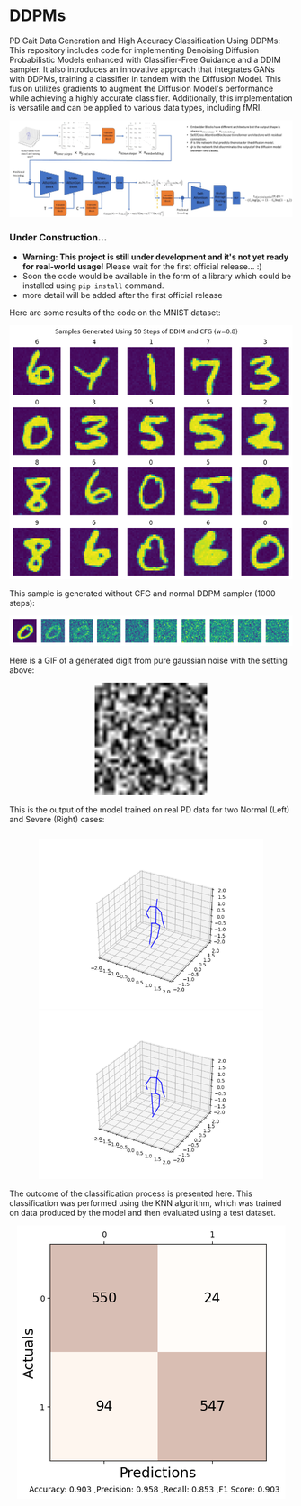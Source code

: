 # DDPMs

PD Gait Data Generation and High Accuracy Classification Using DDPMs: This repository includes code for implementing Denoising Diffusion Probabilistic Models enhanced with Classifier-Free Guidance and a DDIM sampler. It also introduces an innovative approach that integrates GANs with DDPMs, training a classifier in tandem with the Diffusion Model. This fusion utilizes gradients to augment the Diffusion Model's performance while achieving a highly accurate classifier. Additionally, this implementation is versatile and can be applied to various data types, including fMRI.

<p align="center">
  <img src="figs/Fig1.jpg"  width="1000"> 
</p>

### Under Construction...
* **Warning: This project is still under development and it's not yet ready for real-world usage!** Please wait for the first official release... :)
* Soon the code would be available in the form of a library which could be installed using ```pip install``` command.
* more detail will be added after the first official release

Here are some results of the code on the MNIST dataset:

<p align="center">
  <img src="figs/download (2).png"">
</p>

This sample is generated without CFG and normal DDPM sampler (1000 steps):

<p align="center">
  <img src="figs/download (3).png" style="max-width: 270;">
</p>

Here is a GIF of a generated digit from pure gaussian noise with the setting above:

<p align="center">
  <img src="figs/ezgif.com-gif-maker.gif" autoplay loop width="200" height="200" speed="5.0"></video>
</p>

This is the output of the model trained on real PD data for two Normal (Left) and Severe (Right) cases:

<div style="display: flex; justify-content: center; align-items: center;">
  <p align="center">
    <img src="figs/skeleton_animation_36_0.gif" autoplay loop width="400" speed="5.0">
    <img src="figs/skeleton_animation_79_1.gif" autoplay loop width="400" speed="5.0">
  </p>
</div

The outcome of the classification process is presented here. This classification was performed using the KNN algorithm, which was trained on data produced by the model and then evaluated using a test dataset.

<p align="center">
  <img src="figs/download.png" style="max-width: 270;">
</p>

